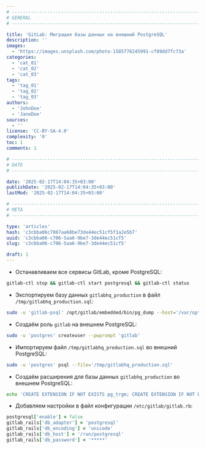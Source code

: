 ```yaml
---
# -------------------------------------------------------------------------------------------------------------------- #
# GENERAL
# -------------------------------------------------------------------------------------------------------------------- #

title: 'GitLab: Миграция базы данных на внешний PostgreSQL'
description: ''
images:
  - 'https://images.unsplash.com/photo-1585776245991-cf89dd7fc73a'
categories:
  - 'cat_01'
  - 'cat_02'
  - 'cat_03'
tags:
  - 'tag_01'
  - 'tag_02'
  - 'tag_03'
authors:
  - 'JohnDoe'
  - 'JaneDoe'
sources:
  - ''
license: 'CC-BY-SA-4.0'
complexity: '0'
toc: 1
comments: 1

# -------------------------------------------------------------------------------------------------------------------- #
# DATE
# -------------------------------------------------------------------------------------------------------------------- #

date: '2025-02-17T14:04:35+03:00'
publishDate: '2025-02-17T14:04:35+03:00'
lastMod: '2025-02-17T14:04:35+03:00'

# -------------------------------------------------------------------------------------------------------------------- #
# META
# -------------------------------------------------------------------------------------------------------------------- #

type: 'articles'
hash: 'c3cbba06c7067aa68be73de44ec51cf5f1a2e5b7'
uuid: 'c3cbba06-c706-5aa6-9be7-3de44ec51cf5'
slug: 'c3cbba06-c706-5aa6-9be7-3de44ec51cf5'

draft: 1
---
```




<!--more-->

- Останавливаем все сервисы GitLab, кроме PostgreSQL:

```bash
gitlab-ctl stop && gitlab-ctl start postgresql && gitlab-ctl status
```

- Экспортируем базу данных `gitlabhq_production` в файл `/tmp/gitlabhq_production.sql`:

```bash
sudo -u 'gitlab-psql' /opt/gitlab/embedded/bin/pg_dump --host='/var/opt/gitlab/postgresql' --username='gitlab-psql' --dbname='gitlabhq_production' --clean --create --file='/tmp/gitlabhq_production.sql'
```

- Создаём роль `gitlab` на внешнем PostgreSQL:

```bash
sudo -u 'postgres' createuser --pwprompt 'gitlab'
```

- Импортируем файл `/tmp/gitlabhq_production.sql` во внешний PostgreSQL:

```bash
sudo -u 'postgres' psql --file='/tmp/gitlabhq_production.sql'
```

- Создаём расширения для базы данных `gitlabhq_production` во внешнем PostgreSQL:

```bash
echo 'CREATE EXTENSION IF NOT EXISTS pg_trgm; CREATE EXTENSION IF NOT EXISTS btree_gist; CREATE EXTENSION IF NOT EXISTS plpgsql;' | sudo -u 'postgres' psql 'gitlabhq_production'
```

- Добавляем настройки в файл конфигурации `/etc/gitlab/gitlab.rb`:

```ruby
postgresql['enable'] = false
gitlab_rails['db_adapter'] = 'postgresql'
gitlab_rails['db_encoding'] = 'unicode'
gitlab_rails['db_host'] = '/run/postgresql'
gitlab_rails['db_password'] = '*****'
```
